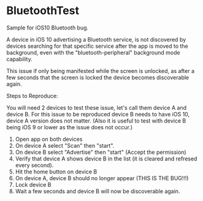 # BluetoothTest
Sample for iOS10 Bluetooth bug.

A device in iOS 10 advertising a Bluetooth service, is not discovered by devices searching for that specific service after the app is moved to the background, even with the "bluetooth-peripheral" background mode capability.

This issue if only being manifested while the screen is unlocked, as after a few seconds that the screen is locked the device becomes discoverable again.

Steps to Reproduce:

You will need 2 devices to test these issue, let's call them device A and device B.
For this issue to be reproduced device B needs to have iOS 10, device A version does not matter. (Also it is useful to test with device B being iOS 9 or lower as the issue does not occur.)

1) Open app on both devices
2) On device A select "Scan" then "start".
3) On device B select "Advertise" then "start" (Accept the permission)
4) Verify that device A shows device B in the list (it is cleared and refresed every second).
5) Hit the home button on device B
6) On device A, device B should no longer appear (THIS IS THE BUG!!!)
7) Lock device B
8) Wait a few seconds and device B will now be discoverable again.
